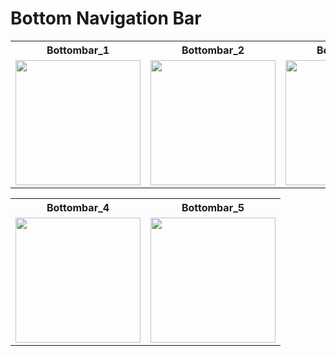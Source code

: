 # Bottom Navigation Bar

<table align="center">
  <tr>
    <th>Bottombar_1</th>
    <th>Bottombar_2</th>
    <th>Bottombar_3</th>
  </tr>
  <tr>
    <td><img src="https://github.com/user-attachments/assets/9b079d21-2247-4243-8776-417029383845" width="200"></td>
    <td><img src="https://github.com/user-attachments/assets/a09d55d6-6651-4b65-8347-f8200d737636" width="200"></td>
     <td><img src="https://github.com/user-attachments/assets/eda9769c-a429-4283-983d-7ebf57c34f43" width="200"></td>
  </tr>
</table>
<table align="center">
  <tr>
    <th>Bottombar_4</th>
      <th>Bottombar_5</th>
     </tr>
    <tr>

<td><img src="https://github.com/user-attachments/assets/18128cac-66af-448e-9775-ba247b1caf74" width="200"></td>
<td><img src="https://github.com/user-attachments/assets/e76ee6f5-d4ad-42b3-adb7-0cb550eb3f0c" width="200"></td>
  </tr>
</table>

